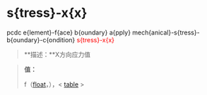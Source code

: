 # s{tress}-x{x}
pcdc e{lement}-f{ace} b{oundary} a{pply} mech{anical}-s{tress}-b{oundary}-c{ondition} <span style='color: red;'>s{tress}-x{x}</span>
> **描述：**X方向应力值

> 
> **值：**
> 
> f（[float](数据类型/float/)，），< [table](数据类型/table/) >

